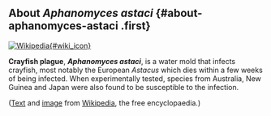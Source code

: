 About *Aphanomyces astaci* {#about-aphanomyces-astaci .first}
--------------------------

[![Wikipedia](/img/wikipedia_logo_v2_en.png){#wiki_icon}](https://en.wikipedia.org/wiki/Crayfish_plague_)

**Crayfish plague**, ***Aphanomyces astaci***, is a water mold that
infects crayfish, most notably the European *Astacus* which dies within
a few weeks of being infected. When experimentally tested, species from
Australia, New Guinea and Japan were also found to be susceptible to the
infection.

([Text](https://en.wikipedia.org/wiki/Crayfish_plague_) and
[image](https://commons.wikimedia.org/wiki/File:Aphanomyces_astaci_(tr%C3%A9s_probable).jpg)
from [Wikipedia](http://en.wikipedia.org/), the free encyclopaedia.)
